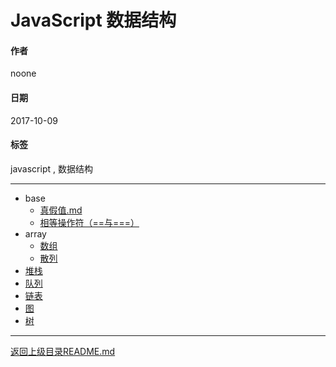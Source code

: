 # JavaScript 数据结构

#### 作者
noone

#### 日期
2017-10-09

#### 标签
   javascript , 数据结构

---
- base
  - [真假值.md](./base/真假值.md)
  - [相等操作符（==与===）](./base/相等操作符（==与===）.md)
- array
  - [数组](./array/array.md)
  - [散列](./array/散列表.md)
- [堆栈](./stack/stack.md)
- [队列](./queue/queue.md)
- [链表](./LinkedList/linkedlist.md)
- [图](./graph/graph.md)
- [树](./tree/二叉树与二叉搜索树)

---
[返回上级目录README.md](../README.md)
